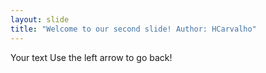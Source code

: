 ```yaml
---
layout: slide
title: "Welcome to our second slide! Author: HCarvalho"
---
```

Your text
Use the left arrow to go back!
